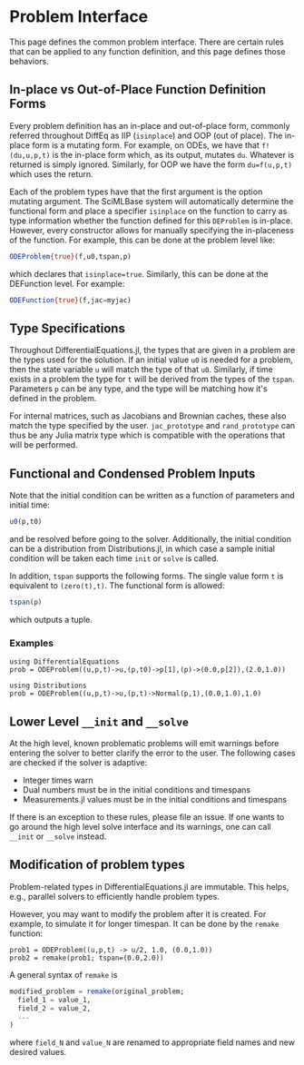 # Problem Interface

This page defines the common problem interface. There are certain rules that
can be applied to any function definition, and this page defines those behaviors.

## In-place vs Out-of-Place Function Definition Forms

Every problem definition has an in-place and out-of-place form, commonly referred
throughout DiffEq as IIP (`isinplace`) and OOP (out of place). The in-place form
is a mutating form. For example, on ODEs, we have that `f!(du,u,p,t)` is the
in-place form which, as its output, mutates `du`. Whatever is returned is simply
ignored. Similarly, for OOP we have the form `du=f(u,p,t)` which uses the return.

Each of the problem types have that the first argument is the option mutating
argument. The SciMLBase system will automatically determine the functional
form and place a specifier `isinplace` on the function to carry as type information
whether the function defined for this `DEProblem` is in-place. However, every
constructor allows for manually specifying the in-placeness of the function.
For example, this can be done at the problem level like:

```julia
ODEProblem{true}(f,u0,tspan,p)
```

which declares that `isinplace=true`. Similarly, this can be done at the
DEFunction level. For example:

```julia
ODEFunction{true}(f,jac=myjac)
```

## Type Specifications

Throughout DifferentialEquations.jl, the types that are given in a problem are
the types used for the solution. If an initial value `u0` is needed for a problem,
then the state variable `u` will match the type of that `u0`. Similarly, if
time exists in a problem the type for `t` will be derived from the types of the
`tspan`. Parameters `p` can be any type, and the type will be matching how it's
defined in the problem.

For internal matrices, such as Jacobians and Brownian caches, these also match
the type specified by the user. `jac_prototype` and `rand_prototype` can thus
be any Julia matrix type which is compatible with the operations that will be
performed.

## Functional and Condensed Problem Inputs

Note that the initial condition can be written as a function of parameters and
initial time:

```julia
u0(p,t0)
```

and be resolved before going to the solver. Additionally, the initial condition
can be a distribution from Distributions.jl, in which case a sample initial condition
will be taken each time `init` or `solve` is called.

In addition, `tspan` supports the following forms. The single value form `t`
is equivalent to `(zero(t),t)`. The functional form is allowed:

```julia
tspan(p)
```

which outputs a tuple.

### Examples

```@example problem
using DifferentialEquations
prob = ODEProblem((u,p,t)->u,(p,t0)->p[1],(p)->(0.0,p[2]),(2.0,1.0))
```
```@example problem
using Distributions
prob = ODEProblem((u,p,t)->u,(p,t)->Normal(p,1),(0.0,1.0),1.0)
```

## Lower Level `__init` and `__solve`

At the high level, known problematic problems will emit warnings before entering
the solver to better clarify the error to the user. The following cases are
checked if the solver is adaptive:

- Integer times warn
- Dual numbers must be in the initial conditions and timespans
- Measurements.jl values must be in the initial conditions and timespans

If there is an exception to these rules, please file an issue. If one wants to
go around the high level solve interface and its warnings, one can call `__init`
or `__solve` instead.

## Modification of problem types

Problem-related types in DifferentialEquations.jl are immutable.  This
helps, e.g., parallel solvers to efficiently handle problem types.

However, you may want to modify the problem after it is created.  For
example, to simulate it for longer timespan.  It can be done by the
`remake` function:

```@example problem
prob1 = ODEProblem((u,p,t) -> u/2, 1.0, (0.0,1.0))
prob2 = remake(prob1; tspan=(0.0,2.0))
```

A general syntax of `remake` is

```julia
modified_problem = remake(original_problem;
  field_1 = value_1,
  field_2 = value_2,
  ...
)
```

where `field_N` and `value_N` are renamed to appropriate field names
and new desired values.
